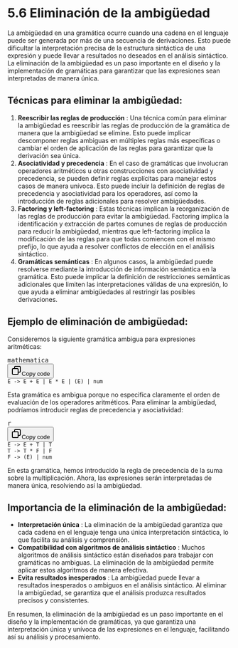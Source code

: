 # 5.6 Eliminación de la ambigüedad

La ambigüedad en una gramática ocurre cuando una cadena en el lenguaje puede ser generada por más de una secuencia de derivaciones. Esto puede dificultar la interpretación precisa de la estructura sintáctica de una expresión y puede llevar a resultados no deseados en el análisis sintáctico. La eliminación de la ambigüedad es un paso importante en el diseño y la implementación de gramáticas para garantizar que las expresiones sean interpretadas de manera única.

## Técnicas para eliminar la ambigüedad:

1. **Reescribir las reglas de producción** : Una técnica común para eliminar la ambigüedad es reescribir las reglas de producción de la gramática de manera que la ambigüedad se elimine. Esto puede implicar descomponer reglas ambiguas en múltiples reglas más específicas o cambiar el orden de aplicación de las reglas para garantizar que la derivación sea única.
2. **Asociatividad y precedencia** : En el caso de gramáticas que involucran operadores aritméticos u otras construcciones con asociatividad y precedencia, se pueden definir reglas explícitas para manejar estos casos de manera unívoca. Esto puede incluir la definición de reglas de precedencia y asociatividad para los operadores, así como la introducción de reglas adicionales para resolver ambigüedades.
3. **Factoring y left-factoring** : Estas técnicas implican la reorganización de las reglas de producción para evitar la ambigüedad. Factoring implica la identificación y extracción de partes comunes de reglas de producción para reducir la ambigüedad, mientras que left-factoring implica la modificación de las reglas para que todas comiencen con el mismo prefijo, lo que ayuda a resolver conflictos de elección en el análisis sintáctico.
4. **Gramáticas semánticas** : En algunos casos, la ambigüedad puede resolverse mediante la introducción de información semántica en la gramática. Esto puede implicar la definición de restricciones semánticas adicionales que limiten las interpretaciones válidas de una expresión, lo que ayuda a eliminar ambigüedades al restringir las posibles derivaciones.

## Ejemplo de eliminación de ambigüedad:

Consideremos la siguiente gramática ambigua para expresiones aritméticas:

<pre><div class="dark bg-gray-950 rounded-md border-[0.5px] border-token-border-medium"><div class="flex items-center relative text-token-text-secondary bg-token-main-surface-secondary px-4 py-2 text-xs font-sans justify-between rounded-t-md"><span>mathematica</span><div class="flex items-center"><span class="" data-state="closed"><button class="flex gap-1 items-center"><svg xmlns="http://www.w3.org/2000/svg" width="24" height="24" fill="none" viewBox="0 0 24 24" class="icon-sm"><path fill="currentColor" fill-rule="evenodd" d="M7 5a3 3 0 0 1 3-3h9a3 3 0 0 1 3 3v9a3 3 0 0 1-3 3h-2v2a3 3 0 0 1-3 3H5a3 3 0 0 1-3-3v-9a3 3 0 0 1 3-3h2zm2 2h5a3 3 0 0 1 3 3v5h2a1 1 0 0 0 1-1V5a1 1 0 0 0-1-1h-9a1 1 0 0 0-1 1zM5 9a1 1 0 0 0-1 1v9a1 1 0 0 0 1 1h9a1 1 0 0 0 1-1v-9a1 1 0 0 0-1-1z" clip-rule="evenodd"></path></svg>Copy code</button></span></div></div><div class="overflow-y-auto p-4 text-left undefined" dir="ltr"><code class="!whitespace-pre hljs language-mathematica">E -> E + E | E * E | (E) | num
</code></div></div></pre>

Esta gramática es ambigua porque no especifica claramente el orden de evaluación de los operadores aritméticos. Para eliminar la ambigüedad, podríamos introducir reglas de precedencia y asociatividad:

<pre><div class="dark bg-gray-950 rounded-md border-[0.5px] border-token-border-medium"><div class="flex items-center relative text-token-text-secondary bg-token-main-surface-secondary px-4 py-2 text-xs font-sans justify-between rounded-t-md"><span>r</span><div class="flex items-center"><span class="" data-state="closed"><button class="flex gap-1 items-center"><svg xmlns="http://www.w3.org/2000/svg" width="24" height="24" fill="none" viewBox="0 0 24 24" class="icon-sm"><path fill="currentColor" fill-rule="evenodd" d="M7 5a3 3 0 0 1 3-3h9a3 3 0 0 1 3 3v9a3 3 0 0 1-3 3h-2v2a3 3 0 0 1-3 3H5a3 3 0 0 1-3-3v-9a3 3 0 0 1 3-3h2zm2 2h5a3 3 0 0 1 3 3v5h2a1 1 0 0 0 1-1V5a1 1 0 0 0-1-1h-9a1 1 0 0 0-1 1zM5 9a1 1 0 0 0-1 1v9a1 1 0 0 0 1 1h9a1 1 0 0 0 1-1v-9a1 1 0 0 0-1-1z" clip-rule="evenodd"></path></svg>Copy code</button></span></div></div><div class="overflow-y-auto p-4 text-left undefined" dir="ltr"><code class="!whitespace-pre hljs language-r">E -> E + T | T
T -> T * F | F
F -> (E) | num
</code></div></div></pre>

En esta gramática, hemos introducido la regla de precedencia de la suma sobre la multiplicación. Ahora, las expresiones serán interpretadas de manera única, resolviendo así la ambigüedad.

## Importancia de la eliminación de la ambigüedad:

* **Interpretación única** : La eliminación de la ambigüedad garantiza que cada cadena en el lenguaje tenga una única interpretación sintáctica, lo que facilita su análisis y comprensión.
* **Compatibilidad con algoritmos de análisis sintáctico** : Muchos algoritmos de análisis sintáctico están diseñados para trabajar con gramáticas no ambiguas. La eliminación de la ambigüedad permite aplicar estos algoritmos de manera efectiva.
* **Evita resultados inesperados** : La ambigüedad puede llevar a resultados inesperados o ambiguos en el análisis sintáctico. Al eliminar la ambigüedad, se garantiza que el análisis produzca resultados precisos y consistentes.

En resumen, la eliminación de la ambigüedad es un paso importante en el diseño y la implementación de gramáticas, ya que garantiza una interpretación única y unívoca de las expresiones en el lenguaje, facilitando así su análisis y procesamiento.
